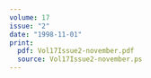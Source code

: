 ```yaml
---
volume: 17
issue: "2"
date: "1998-11-01"
print:
  pdf: Vol17Issue2-november.pdf
  source: Vol17Issue2-november.ps
---
```

